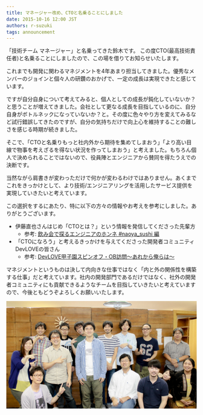 ```yaml
---
title: マネージャー改め、CTOと名乗ることにしました
date: 2015-10-16 12:00 JST
authors: r-suzuki
tags: announcement
---
```


「技術チーム マネージャー」と名乗ってきた鈴木です。
この度CTO(最高技術責任者)と名乗ることにしましたので、この場を借りてお知らせいたします。

<!--more-->

これまでも開発に関わるマネジメントを4年あまり担当してきました。優秀なメンバーのジョインと個々人の研鑽のおかげで、一定の成長は実現できたと感じています。

ですが自分自身について考えてみると、個人としての成長が鈍化していないか？と思うことが増えてきました。会社として更なる成長を目指しているのに、自分自身がボトルネックになっていないか？と。その度に色々やり方を変えてみるなど試行錯誤してきたのですが、自分の気持ちだけで向上心を維持することの難しさを感じる時期が続きました。

そこで、「CTOと名乗りもっと社内外から期待を集めてしまおう」「より高い目線で物事を考えざるを得ない状況を作ってしまおう」と考えました。もちろん個人で決められることではないので、役員陣とエンジニアから賛同を得たうえでの決断です。

当然ながら肩書きが変わっただけで何かが変わるわけではありません。あくまでこれをきっかけとして、より技術/エンジニアリングを活用したサービス提供を実現していきたいと考えています。

この選択をするにあたり、特に以下の方々の情報やお考えを参考にしました。ありがとうございます。

* 伊藤直也さんはじめ「CTOとは？」という情報を発信してくださった先輩方
  * 参考: [飲み会で探るエンジニアのホンネ #naoya_sushi 編](http://tenshoku.mynavi.jp/it-engineer/knowhow/naoya_sushi)
* 「CTOになろう」と考えるきっかけを与えてくださった開発者コミュニティDevLOVEの皆さん
  * 参考: [DevLOVE甲子園スピンオフ・OB訪問〜あれから俺らは〜](http://eventdots.jp/event/568327)

マネジメントというものは決して内向きな仕事ではなく「内と外の関係性を構築する仕事」だと考えています。社内の開発部門であるだけではなく、社外の開発者コミュニティにも貢献できるようなチームを目指していきたいと考えていますので、今後ともどうぞよろしくお願いいたします。

![tech-team](/images/2015/10/tech-team.jpg)

